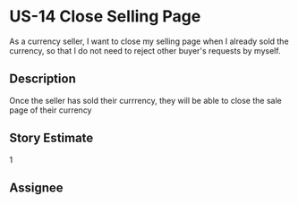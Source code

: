 # US-14 Close Selling Page

As a currency seller, I want to close my selling page when I already sold the currency, so that I do not need to reject other buyer's requests by myself.

## Description

Once the seller has sold their currrency, they will be able to close the sale page of their currency

## Story Estimate

1

## Assignee
